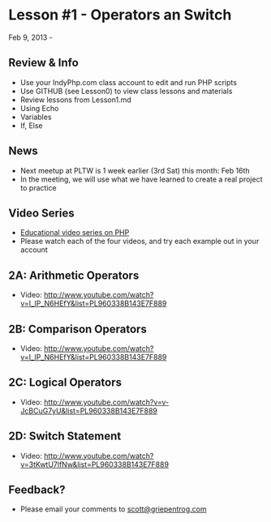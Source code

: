 Lesson #1 - Operators an Switch
===

Feb 9, 2013 - 

Review & Info
---
* Use your IndyPhp.com class account to edit and run PHP scripts
* Use GITHUB (see Lesson0) to view class lessons and materials
* Review lessons from Lesson1.md
 * Using Echo
 * Variables
 * If, Else

News
---
* Next meetup at PLTW is 1 week earlier (3rd Sat) this month: Feb 16th
* In the meeting, we will use what we have learned to create a real project to practice

Video Series
---
* [Educational video series on PHP](http://www.youtube.com/course?list=EC960338B143E7F889)
* Please watch each of the four videos, and try each example out in your account

2A: Arithmetic Operators
---
* Video: http://www.youtube.com/watch?v=I_IP_N6HEfY&list=PL960338B143E7F889

2B: Comparison Operators
---
* Video: http://www.youtube.com/watch?v=I_IP_N6HEfY&list=PL960338B143E7F889

2C: Logical Operators
---
* Video: http://www.youtube.com/watch?v=v-JcBCuG7yU&list=PL960338B143E7F889

2D: Switch Statement
---
* Video: http://www.youtube.com/watch?v=3tKwtU7lfNw&list=PL960338B143E7F889

Feedback?
---
* Please email your comments to [scott@griepentrog.com](mailto:scott@griepentrog.com)


